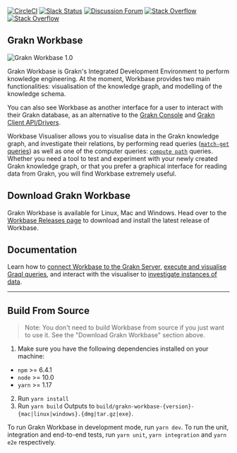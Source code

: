 [![CircleCI](https://circleci.com/gh/graknlabs/workbase/tree/master.svg?style=shield)](https://circleci.com/gh/graknlabs/workbase/tree/master)
[![Slack Status](http://grakn-slackin.herokuapp.com/badge.svg)](https://grakn.ai/slack)
[![Discussion Forum](https://img.shields.io/discourse/https/discuss.grakn.ai/topics.svg)](https://discuss.grakn.ai)
[![Stack Overflow](https://img.shields.io/badge/stackoverflow-grakn-796de3.svg)](https://stackoverflow.com/questions/tagged/grakn)
[![Stack Overflow](https://img.shields.io/badge/stackoverflow-graql-3dce8c.svg)](https://stackoverflow.com/questions/tagged/graql)

## Grakn Workbase

![Grakn Workbase 1.0](https://user-images.githubusercontent.com/567679/45933937-7987bc00-bf8e-11e8-8b26-8fb020c77310.png)

Grakn Workbase is Grakn's Integrated Development Environment to perform knowledge engineering. At the moment, Workbase provides two main functionalities: visualisation of the knowledge graph, and modelling of the knowledge schema. 

You can also see Workbase as another interface for a user to interact with their Grakn database, as an alternative to the [Grakn Console](http://dev.grakn.ai/docs/running-grakn/console) and [Grakn Client API/Drivers](http://dev.grakn.ai/docs/client-api/overview).

Workbase Visualiser allows you to visualise data in the Grakn knowledge graph, and investigate their relations, by performing read queries ([`match-get` queries](/docs/query/get-query)) as well as one of the computer queries: [`compute path`](/docs/query/compute-query#compute-the-shortest-path) queries. Whether you need a tool to test and experiment with your newly created Grakn knowledge graph, or that you prefer a graphical interface for reading data from Grakn, you will find Workbase extremely useful.

## Download Grakn Workbase
Grakn Workbase is available for Linux, Mac and Windows. Head over to the [Workbase Releases page](https://github.com/graknlabs/workbase/releases) to download and install the latest release of Workbase.

## Documentation
Learn how to [connect Workbase to the Grakn Server](http://dev.grakn.ai/docs/workbase/connection), [execute and visualise Graql queries](http://dev.grakn.ai/docs/workbase/visualisation), and interact with the visualiser to [investigate instances of data](http://dev.grakn.ai/docs/workbase/investigation).

- - -

## Build From Source
> Note: You don't need to build Workbase from source if you just want to use it. See the "Download Grakn Workbase" section above.

1. Make sure you have the following dependencies installed on your machine:
  - `npm` >= 6.4.1
  - `node` >= 10.0
  - `yarn` >= 1.17
2. Run `yarn install`
3. Run `yarn build`
Outputs to `build/grakn-workbase-{version}-{mac|linux|windows}.{dmg|tar.gz|exe}`.

To run Grakn Workbase in development mode, run `yarn dev`.
To run the unit, integration and end-to-end tests, run `yarn unit`, `yarn integration` and `yarn e2e` respectively.
